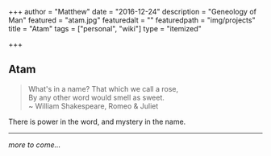 +++
author = "Matthew"
date = "2016-12-24"
description = "Geneology of Man"
featured = "atam.jpg"
featuredalt = ""
featuredpath = "img/projects"
title = "Atam"
tags = ["personal", "wiki"]
type = "itemized"

+++

## Atam

> What's in a name? That which we call a rose,  
> By any other word would smell as sweet.  
> ~ William Shakespeare, Romeo & Juliet

There is power in the word, and mystery in the name.

***

*more to come...*